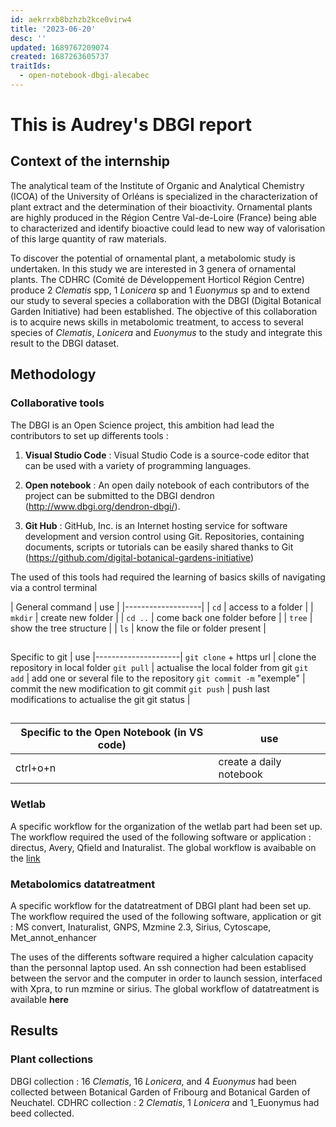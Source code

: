 ```yaml
---
id: aekrrxb8bzhzb2kce0virw4
title: '2023-06-20'
desc: ''
updated: 1689767209074
created: 1687263605737
traitIds:
  - open-notebook-dbgi-alecabec
---
```



# This is Audrey's DBGI report 

## Context of the internship 
 
The analytical team of the Institute of Organic and Analytical Chemistry (ICOA) of the University of Orléans is specialized in the characterization of plant extract and the determination of their bioactivity. Ornamental plants are highly produced in the Région Centre Val-de-Loire (France) being able to characterized and identify bioactive could lead to new way of valorisation of this large quantity of raw materials.

To discover the potential of ornamental plant, a metabolomic study is undertaken. In this study we are interested in 3 genera of ornamental plants. The CDHRC (Comité de Développement Horticol Région Centre) produce 2 _Clematis_ spp, 1 _Lonicera_ sp and 1 _Euonymus_ sp and to extend our study to several species a collaboration with the DBGI (Digital Botanical Garden Initiative) had been established.
The objective of this collaboration is to acquire news skills in metabolomic treatment, to access to several species of _Clematis_, _Lonicera_ and _Euonymus_ to the study and integrate this result to the DBGI dataset.
 

## Methodology

### Collaborative tools 
The DBGI is an Open Science project, this ambition had lead the contributors to set up differents tools : 

1. **Visual Studio Code** : Visual Studio Code is a source-code editor that can be used with a variety of programming languages. 

2. **Open notebook** : An open daily notebook of each contributors of the project can be submitted to the DBGI dendron (http://www.dbgi.org/dendron-dbgi/). 

3.  **Git Hub** : GitHub, Inc. is an Internet hosting service for software development and version control using Git. Repositories, containing documents, scripts or tutorials can be easily shared thanks to Git (https://github.com/digital-botanical-gardens-initiative) 

The used of this tools had required the learning of basics skills of navigating via a control terminal 
 
| General command  | use |
|-------------------|
| `cd` | access to a folder | 
| `mkdir` | create new folder | 
| `cd ..` | come back one folder before |
| `tree` | show the tree structure |
| `ls` | know the file or folder present |

 ##
 
Specific to git | use 
|---------------------|
`git clone` + https url | clone the repository in local folder 
`git pull` | actualise the local folder from git 
`git add` | add one or several file to the repository 
`git commit -m` "exemple" | commit the new modification to git commit
`git push` | push last modifications to actualise the git 
git status | 

##

Specific to the Open Notebook (in VS code) | use
|-------------|--------------|
ctrl+o+n | create a daily notebook  

### Wetlab  
A specific workflow for the organization of the wetlab part had been set up. The workflow required the used of the following software or application : directus, Avery, Qfield and Inaturalist. The global workflow is avaibable on the [link](https://www.dbgi.org/dendron-dbgi/notes/vrl2ey4vuvmomo8zj14wx6u/) 

### Metabolomics datatreatment 
A specific workflow for the datatreatment of DBGI plant had been set up. The workflow required the used of the following software, application or git : MS convert, Inaturalist, GNPS, Mzmine 2.3, Sirius, Cytoscape, Met_annot_enhancer 

The uses of the differents software required a higher calculation capacity than the personnal laptop used. An ssh connection had been establised between the servor and the computer in order to launch session, interfaced with Xpra, to run mzmine or sirius. 
The global workflow of datatreatment is available **here**


## Results ##

### Plant collections

DBGI collection : 16 _Clematis_, 16 _Lonicera_, and 4 _Euonymus_ had been collected between Botanical Garden of Fribourg and Botanical Garden of Neuchatel. 
CDHRC collection : 2 _Clematis_, 1 _Lonicera_ and 1_Euonymus had beed collected. 

### 


